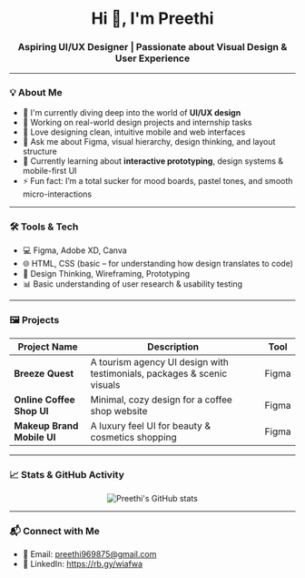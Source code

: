 <h1 align="center">Hi 👋, I'm Preethi</h1>
<h3 align="center">Aspiring UI/UX Designer | Passionate about Visual Design & User Experience</h3>

---

### 💡 About Me
- 🎨 I'm currently diving deep into the world of **UI/UX design**
- 💼 Working on real-world design projects and internship tasks
- 📱 Love designing clean, intuitive mobile and web interfaces
- 💬 Ask me about Figma, visual hierarchy, design thinking, and layout structure
- 🌱 Currently learning about **interactive prototyping**, design systems & mobile-first UI
- ⚡ Fun fact: I’m a total sucker for mood boards, pastel tones, and smooth micro-interactions

---

### 🛠️ Tools & Tech

- 💻 Figma, Adobe XD, Canva
- 🌐 HTML, CSS (basic – for understanding how design translates to code)
- 🧠 Design Thinking, Wireframing, Prototyping
- 📊 Basic understanding of user research & usability testing

---

### 🖼️ Projects

| Project Name | Description | Tool |
|--------------|-------------|------|
| **Breeze Quest** | A tourism agency UI design with testimonials, packages & scenic visuals | Figma |
| **Online Coffee Shop UI** | Minimal, cozy design for a coffee shop website | Figma |
| **Makeup Brand Mobile UI** | A luxury feel UI for beauty & cosmetics shopping | Figma |

---

### 📈 Stats & GitHub Activity

<!-- GitHub profile stats -->
<p align="center">
  <img src="https://github-readme-stats.vercel.app/api?username=PreethiSeran&show_icons=true&theme=radical" alt="Preethi's GitHub stats" />
</p>

---

### 📬 Connect with Me

- 📩 Email: preethi969875@gmail.com
- 💼 LinkedIn: https://rb.gy/wiafwa

